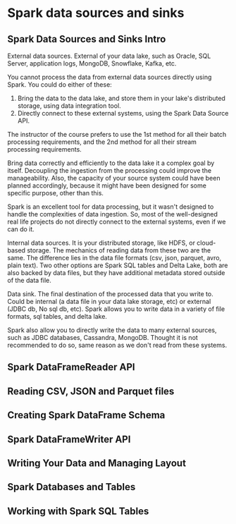 # Spark data sources and sinks
## Spark Data Sources and Sinks Intro
External data sources. External of your data lake, such as Oracle, SQL Server, application logs, MongoDB, Snowflake, Kafka, etc. 

You cannot process the data from external data sources directly using Spark. You could do either of these:
1. Bring the data to the data lake, and store them in your lake's distributed storage, using data integration tool. 
2. Directly connect to these external systems, using the Spark Data Source API. 

The instructor of the course prefers to use the 1st method for all their batch processing requirements, and the 2nd method for all their stream processing requirements. 

Bring data correctly and efficiently to the data lake it a complex goal by itself. Decoupling the ingestion from the processing could improve the manageability. Also, the capacity of your source system could have been planned accordingly, because it might have been designed for some specific purpose, other than this. 

Spark is an excellent tool for data processing, but it wasn't designed to handle the complexities of data ingestion. So, most of the well-designed real life projects do not directly connect to the external systems, even if we can do it. 

Internal data sources. It is your distributed storage, like HDFS, or cloud-based storage. The mechanics of reading data from these two are the same. The difference lies in the data file formats (csv, json, parquet, avro, plain text). Two other options are Spark SQL tables and Delta Lake, both are also backed by data files, but they have additional metadata stored outside of the data file. 

Data sink. The final destination of the processed data that you write to. Could be internal (a data file in your data lake storage, etc) or external (JDBC db, No sql db, etc). Spark allows you to write data in a variety of file formats, sql tables, and delta lake. 

Spark also allow you to directly write the data to many external sources, such as JDBC databases, Cassandra, MongoDB. Thought it is not recommended to do so, same reason as we don't read from these systems. 



## Spark DataFrameReader API


## Reading CSV, JSON and Parquet files


## Creating Spark DataFrame Schema


## Spark DataFrameWriter API


## Writing Your Data and Managing Layout


## Spark Databases and Tables


## Working with Spark SQL Tables










